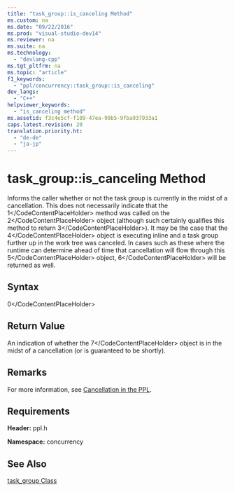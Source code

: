 ```yaml
---
title: "task_group::is_canceling Method"
ms.custom: na
ms.date: "09/22/2016"
ms.prod: "visual-studio-dev14"
ms.reviewer: na
ms.suite: na
ms.technology: 
  - "devlang-cpp"
ms.tgt_pltfrm: na
ms.topic: "article"
f1_keywords: 
  - "ppl/concurrency::task_group::is_canceling"
dev_langs: 
  - "C++"
helpviewer_keywords: 
  - "is_canceling method"
ms.assetid: f3c4e5cf-f109-47ea-99b5-9fba937933a1
caps.latest.revision: 20
translation.priority.ht: 
  - "de-de"
  - "ja-jp"
---
```

# task_group::is_canceling Method
Informs the caller whether or not the task group is currently in the midst of a cancellation. This does not necessarily indicate that the <CodeContentPlaceHolder>1\</CodeContentPlaceHolder> method was called on the <CodeContentPlaceHolder>2\</CodeContentPlaceHolder> object (although such certainly qualifies this method to return <CodeContentPlaceHolder>3\</CodeContentPlaceHolder>). It may be the case that the <CodeContentPlaceHolder>4\</CodeContentPlaceHolder> object is executing inline and a task group further up in the work tree was canceled. In cases such as these where the runtime can determine ahead of time that cancellation will flow through this <CodeContentPlaceHolder>5\</CodeContentPlaceHolder> object, <CodeContentPlaceHolder>6\</CodeContentPlaceHolder> will be returned as well.  
  
## Syntax  
  
<CodeContentPlaceHolder>0\</CodeContentPlaceHolder>  
## Return Value  
 An indication of whether the <CodeContentPlaceHolder>7\</CodeContentPlaceHolder> object is in the midst of a cancellation (or is guaranteed to be shortly).  
  
## Remarks  
 For more information, see [Cancellation in the PPL](../vs140/cancellation-in-the-ppl.md).  
  
## Requirements  
 **Header:** ppl.h  
  
 **Namespace:** concurrency  
  
## See Also  
 [task_group Class](../vs140/task_group-class.md)